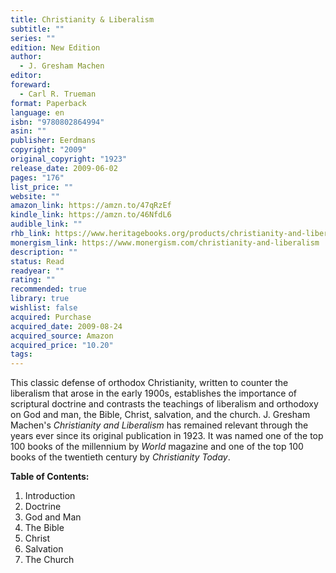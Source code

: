 ```yaml
---
title: Christianity & Liberalism
subtitle: ""
series: ""
edition: New Edition
author:
  - J. Gresham Machen
editor: 
foreward:
  - Carl R. Trueman
format: Paperback
language: en
isbn: "9780802864994"
asin: ""
publisher: Eerdmans
copyright: "2009"
original_copyright: "1923"
release_date: 2009-06-02
pages: "176"
list_price: ""
website: ""
amazon_link: https://amzn.to/47qRzEf
kindle_link: https://amzn.to/46NfdL6
audible_link: ""
rhb_link: https://www.heritagebooks.org/products/christianity-and-liberalism-new-edition-foreword-by-carl-trueman-machen.html
monergism_link: https://www.monergism.com/christianity-and-liberalism
description: ""
status: Read
readyear: ""
rating: ""
recommended: true
library: true
wishlist: false
acquired: Purchase
acquired_date: 2009-08-24
acquired_source: Amazon
acquired_price: "10.20"
tags:
---
```

This classic defense of orthodox Christianity, written to counter the liberalism that arose in the early 1900s, establishes the importance of scriptural doctrine and contrasts the teachings of liberalism and orthodoxy on God and man, the Bible, Christ, salvation, and the church. J. Gresham Machen's _Christianity and Liberalism_ has remained relevant through the years ever since its original publication in 1923. It was named one of the top 100 books of the millennium by _World_ magazine and one of the top 100 books of the twentieth century by _Christianity Today_.

**Table of Contents:** 

1. Introduction
2. Doctrine
3. God and Man
4. The Bible
5. Christ
6. Salvation
7. The Church